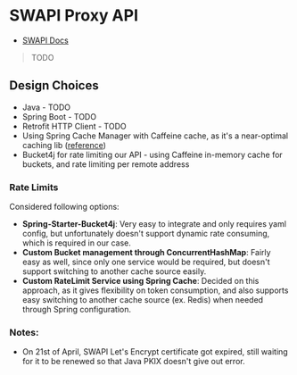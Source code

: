 # SWAPI Proxy API

- [SWAPI Docs](https://swapi.dev/documentation)

> TODO

## Design Choices

- Java - TODO
- Spring Boot - TODO
- Retrofit HTTP Client - TODO
- Using Spring Cache Manager with Caffeine cache, as it's a near-optimal caching lib ([reference](https://github.com/ben-manes/caffeine))
- Bucket4j for rate limiting our API - using Caffeine in-memory cache for buckets, and rate limiting per remote address

### Rate Limits

Considered following options:

- **Spring-Starter-Bucket4j**: Very easy to integrate and only requires yaml config, but unfortunately doesn't support dynamic rate consuming, which is required in our case.
- **Custom Bucket management through ConcurrentHashMap**: Fairly easy as well, since only one service would be required, but doesn't support switching to another cache source easily.
- **Custom RateLimit Service using Spring Cache**: Decided on this approach, as it gives flexibility on token consumption, and also supports easy switching to another cache source (ex. Redis) when needed through Spring configuration.

### Notes:

- On 21st of April, SWAPI Let's Encrypt certificate got expired, still waiting for it to be renewed so that Java PKIX doesn't give out error.